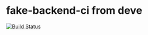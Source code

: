 # fake-backend-ci from deve

[![Build Status](http://ec2-54-198-188-108.compute-1.amazonaws.com/buildStatus/icon?job=fake-backend-ci)](http://ec2-54-198-188-108.compute-1.amazonaws.com/job/fake-backend-ci/)
